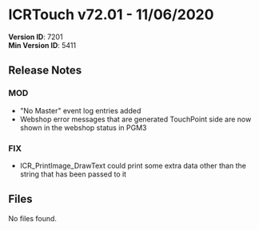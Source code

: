 # ICRTouch v72.01 - 11/06/2020

__Version ID__: 7201
<br>__Min Version ID__: 5411

## Release Notes
### MOD
- "No Master" event log entries added
- Webshop error messages that are generated TouchPoint side are now shown in the webshop status in PGM3

### FIX
- ICR_PrintImage_DrawText could print some extra data other than the string that has been passed to it

## Files
No files found.


